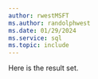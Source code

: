 ```yaml
---
author: rwestMSFT
ms.author: randolphwest
ms.date: 01/29/2024
ms.service: sql
ms.topic: include
---
```

 Here is the result set. 
